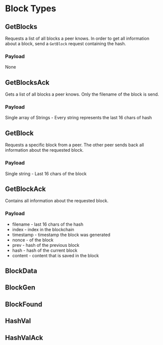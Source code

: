 # Block Types

## GetBlocks

Requests a list of all blocks a peer knows.
In order to get all information about a block, send a `GetBlock` request containing the hash.

### Payload

None

## GetBlocksAck

Gets a list of all blocks a peer knows.
Only the filename of the block is send.

### Payload

Single array of Strings - Every string represents the last 16 chars of hash

## GetBlock

Requests a specific block from a peer.
The other peer sends back all information about the requested block.

### Payload

Single string - Last 16 chars of the block

## GetBlockAck

Contains all information about the requested block.

### Payload

- filename - last 16 chars of the hash
- index - index in the blockchain
- timestamp - timestamp the block was generated
- nonce - of the block
- prev - hash of the previous block
- hash - hash of the current block
- content - content that is saved in the block

## BlockData

## BlockGen

## BlockFound

## HashVal

## HashValAck